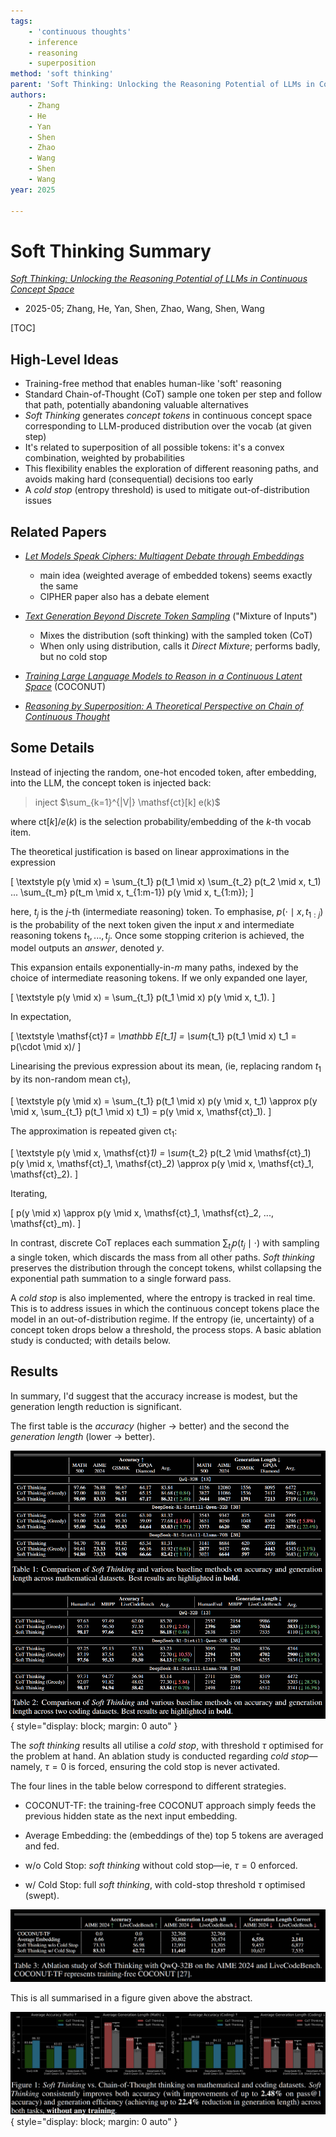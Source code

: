 ```yaml
---
tags:
    - 'continuous thoughts'
    - inference
    - reasoning
    - superposition
method: 'soft thinking'
parent: 'Soft Thinking: Unlocking the Reasoning Potential of LLMs in Continuous Concept Space'
authors:
    - Zhang
    - He
    - Yan
    - Shen
    - Zhao
    - Wang
    - Shen
    - Wang
year: 2025

---
```

# Soft Thinking Summary

[*Soft Thinking: Unlocking the Reasoning Potential of LLMs in Continuous Concept Space*](https://arxiv.org/abs/2505.15778)

-   2025-05; Zhang, He, Yan, Shen, Zhao, Wang, Shen, Wang

[TOC]

## High-Level Ideas

-   Training-free method that enables human-like 'soft' reasoning
-   Standard Chain-of-Thought (CoT) sample one token per step and follow that path, potentially abandoning valuable alternatives
-   *Soft Thinking* generates *concept tokens* in continuous concept space corresponding to LLM-produced distribution over the vocab (at given step)
-   It's related to superposition of all possible tokens: it's a convex combination, weighted by probabilities
-   This flexibility enables the exploration of different reasoning paths, and avoids making hard (consequential) decisions too early
-   A *cold stop* (entropy threshold) is used to mitigate out-of-distribution issues

## Related Papers

-   [*Let Models Speak Ciphers: Multiagent Debate through Embeddings*](http://arxiv.org/abs/2310.06272)
    -   main idea (weighted average of embedded tokens) seems exactly the same
    -   CIPHER paper also has a debate element

-   [*Text Generation Beyond Discrete Token Sampling*](http://arxiv.org/abs/2505.14827) ("Mixture of Inputs")

    -   Mixes the distribution (soft thinking) with the sampled token (CoT)
    -   When only using distribution, calls it *Direct Mixture*; performs badly, but no cold stop

-   [*Training Large Language Models to Reason in a Continuous Latent Space*](https://arxiv.org/abs/2412.06769) (COCONUT)

-   [*Reasoning by Superposition: A Theoretical Perspective on Chain of Continuous Thought*](http://arxiv.org/abs/2505.12514)

## Some Details

Instead of injecting the random, one-hot encoded token, after embedding, into the LLM, the concept token is injected back:

> inject $\sum_{k=1}^{|V|} \mathsf{ct}[k] e(k)$

where $\mathsf{ct}[k]$/$e(k)$ is the selection probability/embedding of the $k$-th vocab item.

The theoretical justification is based on linear approximations in the expression

\[
    \textstyle
    p(y \mid x)
=   \sum_{t_1} p(t_1 \mid x) \sum_{t_2} p(t_2 \mid x, t_1) ... \sum_{t_m} p(t_m \mid x, t_{1:m-1}) p(y \mid x, t_{1:m});
\]

here, $t_j$ is the $j$-th (intermediate reasoning) token. To emphasise, $p(\cdot \mid x, t_{1:j})$ is the probability of the next token given the input $x$ and intermediate reasoning tokens $t_1, ..., t_j$. Once some stopping criterion is achieved, the model outputs an *answer*, denoted $y$.

This expansion entails exponentially-in-$m$ many paths, indexed by the choice of intermediate reasoning tokens. If we only expanded one layer,

\[
    \textstyle
    p(y \mid x)
=   \sum_{t_1} p(t_1 \mid x) p(y \mid x, t_1).
\]

In expectation,

\[
    \textstyle
    \mathsf{ct}_1
=   \mathbb E[t_1]
=   \sum_{t_1} p(t_1 \mid x) t_1
=   p(\cdot \mid x)/
\]

Linearising the previous expression about its mean, (ie, replacing random $t_1$ by its non-random mean $\mathsf{ct}_1$),

\[
    \textstyle
    p(y \mid x)
=   \sum_{t_1} p(t_1 \mid x) p(y \mid x, t_1)
\approx
    p(y \mid x, \sum_{t_1} p(t_1 \mid x) t_1)
=   p(y \mid x, \mathsf{ct}_1).
\]

The approximation is repeated given $\mathsf{ct}_1$:

\[
    \textstyle
    p(y \mid x, \mathsf{ct}_1)
=   \sum_{t_2} p(t_2 \mid \mathsf{ct}_1) p(y \mid x, \mathsf{ct}_1, \mathsf{ct}_2)
\approx
    p(y \mid x, \mathsf{ct}_1, \mathsf{ct}_2).
\]

Iterating,

\[
    p(y \mid x)
\approx
    p(y \mid x, \mathsf{ct}_1, \mathsf{ct}_2, ..., \mathsf{ct}_m).
\]

In contrast, discrete CoT replaces each summation $\sum_{t_j} p(t_j \mid \cdot)$ with sampling a single token, which discards the mass from all other paths. *Soft thinking* preserves the distribution through the concept tokens, whilst collapsing the exponential path summation to a single forward pass.

A *cold stop* is also implemented, where the entropy is tracked in real time. This is to address issues in which the continuous concept tokens place the model in an out-of-distribution regime. If the entropy (ie, uncertainty) of a concept token drops below a threshold, the process stops. A basic ablation study is conducted; with details below.

## Results

In summary, I'd suggest that the accuracy increase is modest, but the generation length reduction is significant.

The first table is the *accuracy* (higher → better) and the second the *generation length* (lower → better).

![Table of results](attachments/Soft%20Thinking%20-%20Evaluation%20-%20Table.png){ style="display: block; margin: 0 auto" }

The *soft thinking* results all utilise a *cold stop*, with threshold $\tau$ optimised for the problem at hand. An ablation study is conducted regarding *cold stop*—namely, $\tau = 0$ is forced, ensuring the cold stop is never activated.

The four lines in the table below correspond to different strategies.

-   COCONUT-TF: the training-free COCONUT approach simply feeds the previous hidden state as the next input embedding.

-   Average Embedding: the (embeddings of the) top 5 tokens are averaged and fed.

-   w/o Cold Stop: *soft thinking* without cold stop—ie, $\tau = 0$ enforced.

-   w/ Cold Stop: full *soft thinking*, with cold-stop threshold $\tau$ optimised (swept).

![Ablation study](attachments/Soft%20Thinking%20-%20Ablation.png)

This is all summarised in a figure given above the abstract.

![Figure of results](attachments/Soft%20Thinking%20-%20Evaluation%20-%20Figure.png){ style="display: block; margin: 0 auto" }


